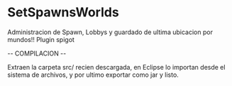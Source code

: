 # SetSpawnsWorlds
Administracion de Spawn, Lobbys y guardado de ultima ubicacion por mundos!! Plugin spigot

-- COMPILACION --

  Extraen la carpeta src/ recien descargada, en Eclipse lo importan desde el sistema de archivos, y por ultimo exportar como jar y listo.
